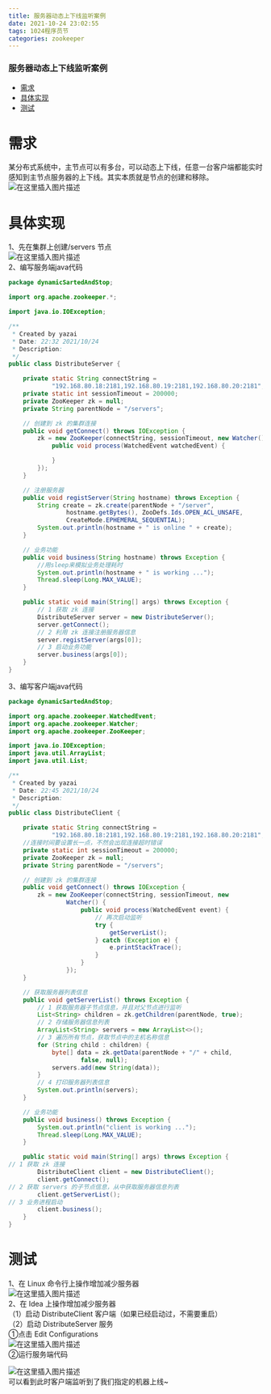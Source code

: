 ```yaml
---
title: 服务器动态上下线监听案例
date: 2021-10-24 23:02:55
tags: 1024程序员节
categories: zookeeper
---
```


<!--more-->

### 服务器动态上下线监听案例

- [需求](#_2)
- [具体实现](#_6)
- [测试](#_144)

# 需求

某分布式系统中，主节点可以有多台，可以动态上下线，任意一台客户端都能实时感知到主节点服务器的上下线。其实本质就是节点的创建和移除。  
![在这里插入图片描述](https://img-blog.csdnimg.cn/c19d13b8dd414290957a8cef62823568.png?x-oss-process=image/watermark,type_ZHJvaWRzYW5zZmFsbGJhY2s,shadow_50,text_Q1NETiBAZkZlZS1vcHM=,size_20,color_FFFFFF,t_70,g_se,x_16)

# 具体实现

1、先在集群上创建/servers 节点  
![在这里插入图片描述](https://img-blog.csdnimg.cn/453179df8522401e923981fa56060700.png?x-oss-process=image/watermark,type_ZHJvaWRzYW5zZmFsbGJhY2s,shadow_50,text_Q1NETiBAZkZlZS1vcHM=,size_20,color_FFFFFF,t_70,g_se,x_16)  
2、编写服务端java代码

```java
package dynamicSartedAndStop;

import org.apache.zookeeper.*;

import java.io.IOException;

/**
 * Created by yazai
 * Date: 22:32 2021/10/24
 * Description:
 */
public class DistributeServer {

    private static String connectString =
            "192.168.80.18:2181,192.168.80.19:2181,192.168.80.20:2181";
    private static int sessionTimeout = 200000;
    private ZooKeeper zk = null;
    private String parentNode = "/servers";

    // 创建到 zk 的集群连接
    public void getConnect() throws IOException {
        zk = new ZooKeeper(connectString, sessionTimeout, new Watcher() {
            public void process(WatchedEvent watchedEvent) {

            }
        });
    }

    // 注册服务器
    public void registServer(String hostname) throws Exception {
        String create = zk.create(parentNode + "/server",
                hostname.getBytes(), ZooDefs.Ids.OPEN_ACL_UNSAFE,
                CreateMode.EPHEMERAL_SEQUENTIAL);
        System.out.println(hostname + " is online " + create);
    }

    // 业务功能
    public void business(String hostname) throws Exception {
        //用sleep来模拟业务处理耗时
        System.out.println(hostname + " is working ...");
        Thread.sleep(Long.MAX_VALUE);
    }

    public static void main(String[] args) throws Exception {
        // 1 获取 zk 连接
        DistributeServer server = new DistributeServer();
        server.getConnect();
        // 2 利用 zk 连接注册服务器信息
        server.registServer(args[0]);
        // 3 启动业务功能
        server.business(args[0]);
    }
}

```

3、编写客户端java代码

```java
package dynamicSartedAndStop;

import org.apache.zookeeper.WatchedEvent;
import org.apache.zookeeper.Watcher;
import org.apache.zookeeper.ZooKeeper;

import java.io.IOException;
import java.util.ArrayList;
import java.util.List;

/**
 * Created by yazai
 * Date: 22:45 2021/10/24
 * Description:
 */
public class DistributeClient {

    private static String connectString =
            "192.168.80.18:2181,192.168.80.19:2181,192.168.80.20:2181";
    //连接时间要设置长一点，不然会出现连接超时错误
    private static int sessionTimeout = 200000;
    private ZooKeeper zk = null;
    private String parentNode = "/servers";

    // 创建到 zk 的集群连接
    public void getConnect() throws IOException {
        zk = new ZooKeeper(connectString, sessionTimeout, new
                Watcher() {
                    public void process(WatchedEvent event) {
                        // 再次启动监听
                        try {
                            getServerList();
                        } catch (Exception e) {
                            e.printStackTrace();
                        }
                    }
                });
    }

    // 获取服务器列表信息
    public void getServerList() throws Exception {
        // 1 获取服务器子节点信息，并且对父节点进行监听
        List<String> children = zk.getChildren(parentNode, true);
        // 2 存储服务器信息列表
        ArrayList<String> servers = new ArrayList<>();
        // 3 遍历所有节点，获取节点中的主机名称信息
        for (String child : children) {
            byte[] data = zk.getData(parentNode + "/" + child,
                    false, null);
            servers.add(new String(data));
        }
        // 4 打印服务器列表信息
        System.out.println(servers);
    }

    // 业务功能
    public void business() throws Exception {
        System.out.println("client is working ...");
        Thread.sleep(Long.MAX_VALUE);
    }

    public static void main(String[] args) throws Exception {
// 1 获取 zk 连接
        DistributeClient client = new DistributeClient();
        client.getConnect();
// 2 获取 servers 的子节点信息，从中获取服务器信息列表
        client.getServerList();
// 3 业务进程启动
        client.business();
    }
}

```

# 测试

1、在 Linux 命令行上操作增加减少服务器  
![在这里插入图片描述](https://img-blog.csdnimg.cn/ed6762a6e9654a45a4156272c5b13ab2.png?x-oss-process=image/watermark,type_ZHJvaWRzYW5zZmFsbGJhY2s,shadow_50,text_Q1NETiBAZkZlZS1vcHM=,size_20,color_FFFFFF,t_70,g_se,x_16)  
2、在 Idea 上操作增加减少服务器  
（1）启动 DistributeClient 客户端（如果已经启动过，不需要重启）  
（2）启动 DistributeServer 服务  
①点击 Edit Configurations  
![在这里插入图片描述](https://img-blog.csdnimg.cn/6f1c8e8261724f9892ff4e11f553b401.png?x-oss-process=image/watermark,type_ZHJvaWRzYW5zZmFsbGJhY2s,shadow_50,text_Q1NETiBAZkZlZS1vcHM=,size_20,color_FFFFFF,t_70,g_se,x_16)  
②运行服务端代码

![在这里插入图片描述](https://img-blog.csdnimg.cn/b0ce1cde99ba41d38c2da69e0e3d0be9.png?x-oss-process=image/watermark,type_ZHJvaWRzYW5zZmFsbGJhY2s,shadow_50,text_Q1NETiBAZkZlZS1vcHM=,size_20,color_FFFFFF,t_70,g_se,x_16)  
可以看到此时客户端监听到了我们指定的机器上线\~